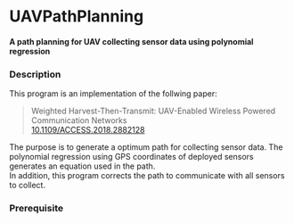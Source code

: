 # UAVPathPlanning
#### A path planning for UAV collecting sensor data using polynomial regression  
  
### Description  
This program is an implementation of the follwing paper:  
> Weighted Harvest-Then-Transmit: UAV-Enabled Wireless Powered Communication Networks  
> [10.1109/ACCESS.2018.2882128](https://ieeexplore.ieee.org/document/8540379)  
  
The purpose is to generate a optimum path for collecting sensor data. 
The polynomial regression using GPS coordinates of deployed sensors generates an equation used in the path.  
In addition, this program corrects the path to communicate with all sensors to collect.  
  
### Prerequisite  
